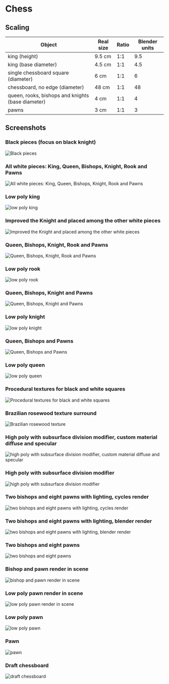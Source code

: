 # Chess

## Scaling

| Object | Real size | Ratio | Blender units |
| --- | --- | --- | --- |
| king (height) | 9.5 cm | 1:1 | 9.5 |
| king (base diameter) | 4.5 cm | 1:1 | 4.5 |
| single chessboard square (diameter) | 6 cm | 1:1 | 6 |
| chessboard, no edge (diameter) | 48 cm | 1:1 | 48 |
| queen, rooks, bishops and knights (base diameter) | 4 cm | 1:1 | 4 |
| pawns | 3 cm | 1:1 | 3 |

## Screenshots

### Black pieces (focus on black knight)

![Black pieces](./screenshots/chessboard-with-bishop-and-pawn-render-v17.png)

### All white pieces: King, Queen, Bishops, Knight, Rook and Pawns

![All white pieces: King, Queen, Bishops, Knight, Rook and Pawns](./screenshots/chessboard-with-bishop-and-pawn-render-v13.png)


### Low poly king

![low poly king](./screenshots/low-poly-king.png)

### Improved the Knight and placed among the other white pieces

![Improved the Knight and placed among the other white pieces](./screenshots/chessboard-with-bishop-and-pawn-render-v12.png)

### Queen, Bishops, Knight, Rook and Pawns

![Queen, Bishops, Knight, Rook and Pawns](./screenshots/chessboard-with-bishop-and-pawn-render-v11.png)

### Low poly rook

![low poly rook](./screenshots/low-poly-rook.png)

### Queen, Bishops, Knight and Pawns

![Queen, Bishops, Knight and Pawns](./screenshots/chessboard-with-bishop-and-pawn-render-v10.png)

### Low poly knight

![low poly knight](./screenshots/low-poly-knight.png)

### Queen, Bishops and Pawns

![Queen, Bishops and Pawns](./screenshots/chessboard-with-bishop-and-pawn-render-v9.png)

### Low poly queen

![low poly queen](./screenshots/low-poly-queen.png)

### Procedural textures for black and white squares

![Procedural textures for black and white squares](./screenshots/chessboard-with-bishop-and-pawn-render-v8.png)

### Brazilian rosewood texture surround

![Brazilian rosewood texture](./screenshots/chessboard-with-bishop-and-pawn-render-v7.png)

### High poly with subsurface division modifier, custom material diffuse and specular

![high poly with subsurface division modifier, custom material diffuse and specular](./screenshots/chessboard-with-bishop-and-pawn-render-v6.png)

### High poly with subsurface division modifier

![high poly with subsurface division modifier](./screenshots/chessboard-with-bishop-and-pawn-render-v5.png)

### Two bishops and eight pawns with lighting, cycles render

![two bishops and eight pawns with lighting, cycles render](./screenshots/chessboard-with-bishop-and-pawn-render-v4.png)

### Two bishops and eight pawns with lighting, blender render

![two bishops and eight pawns with lighting, blender render](./screenshots/chessboard-with-bishop-and-pawn-render-v3.png)

### Two bishops and eight pawns

![two bishops and eight pawns](./screenshots/two-bishops-and-eight-pawns.png)

### Bishop and pawn render in scene

![bishop and pawn render in scene](./screenshots/chessboard-with-bishop-and-pawn-render-v2.png)

### Low poly pawn render in scene

![low poly pawn render in scene](./screenshots/pawn-render.png)

### Low poly pawn

![low poly pawn](./screenshots/low-poly-pawn.png)

### Pawn

![pawn](./screenshots/pawn.png)

### Draft chessboard

![draft chessboard](./screenshots/chessboard.png)

